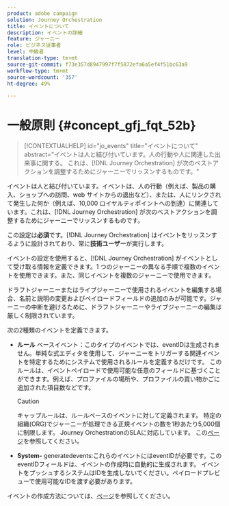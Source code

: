 ```yaml
---
product: adobe campaign
solution: Journey Orchestration
title: イベントについて
description: イベントの詳細
feature: ジャーニー
role: ビジネス従事者
level: 中級者
translation-type: tm+mt
source-git-commit: f73e357d8947997f7f5872efa6a5ef4f51bc63a9
workflow-type: tm+mt
source-wordcount: '357'
ht-degree: 49%

---
```



# 一般原則 {#concept_gfj_fqt_52b}

>[!CONTEXTUALHELP]
>id="jo_events"
>title="イベントについて"
>abstract="イベントは人と結び付いています。人の行動や人に関連した出来事に関する。 これは、[!DNL Journey Orchestration] が次のベストアクションを調整するためにジャーニーでリッスンするものです。"

イベントは人と結び付いています。イベントは、人の行動（例えば、製品の購入、ショップへの訪問、web サイトからの退出など）、または、人にリンクされて発生した何か（例えば、10,000 ロイヤルティポイントへの到達）に関連しています。これは、[!DNL Journey Orchestration] が次のベストアクションを調整するためにジャーニーでリッスンするものです。

この設定は&#x200B;**必須**&#x200B;です。[!DNL Journey Orchestration] はイベントをリッスンするように設計されており、常に&#x200B;**技術ユーザー**&#x200B;が実行します。

イベントの設定を使用すると、[!DNL Journey Orchestration] がイベントとして受け取る情報を定義できます。1 つのジャーニーの異なる手順で複数のイベントを使用できます。また、同じイベントを複数のジャーニーで使用できます。

ドラフトジャーニーまたはライブジャーニーで使用されるイベントを編集する場合、名前と説明の変更およびペイロードフィールドの追加のみが可能です。ジャーニーの中断を避けるために、ドラフトジャーニーやライブジャーニーの編集は厳しく制限されています。

次の2種類のイベントを定義できます。

* **ルール** ベースイベント：このタイプのイベントでは、eventIDは生成されません。単純な式エディタを使用して、ジャーニーをトリガーする関連イベントを特定するためにシステムで使用されるルールを定義するだけです。 このルールは、イベントペイロードで使用可能な任意のフィールドに基づくことができます。例えば、プロファイルの場所や、プロファイルの買い物かごに追加された項目数などです。

   >[!CAUTION]
   >
   >キャップルールは、ルールベースのイベントに対して定義されます。 特定の組織(ORG)でジャーニーが処理できる正規イベントの数を1秒あたり5,000個に制限します。 Journey OrchestrationのSLAに対応しています。 この[ページ](https://helpx.adobe.com/legal/product-descriptions/journey-orchestration.html)を参照してください。

* **System-** generatedevents:これらのイベントにはeventIDが必要です。このeventIDフィールドは、イベントの作成時に自動的に生成されます。 イベントをプッシュするシステムはIDを生成しないでください。ペイロードプレビューで使用可能なIDを渡す必要があります。

イベントの作成方法については、[ページ](../event/about-creating.md)を参照してください。

